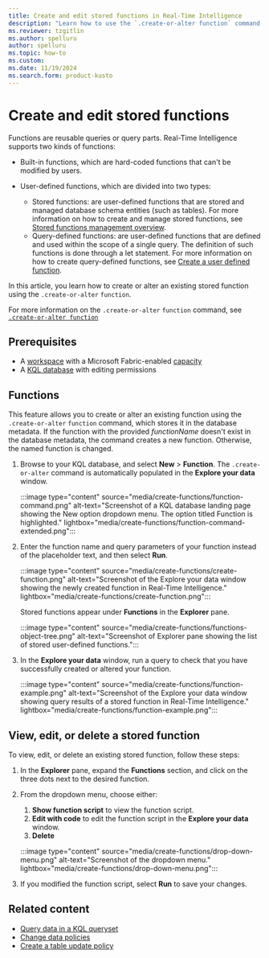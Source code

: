```yaml
---
title: Create and edit stored functions in Real-Time Intelligence
description: "Learn how to use the `.create-or-alter function` command to create stored functions in Real-Time Intelligence."
ms.reviewer: tzgitlin
ms.author: spelluru
author: spelluru
ms.topic: how-to
ms.custom:
ms.date: 11/19/2024
ms.search.form: product-kusto
---
```


# Create and edit stored functions

Functions are reusable queries or query parts. Real-Time Intelligence supports two kinds of functions:

* Built-in functions, which are hard-coded functions that can't be modified by users.
* User-defined functions, which are divided into two types:

  * Stored functions: are user-defined functions that are stored and managed database schema entities (such as tables). For more information on how to create and manage stored functions, see [Stored functions management overview](/azure/data-explorer/kusto/management/functions?context=/fabric/context/context).
  * Query-defined functions: are user-defined functions that are defined and used within the scope of a single query. The definition of such functions is done through a let statement. For more information on how to create query-defined functions, see [Create a user defined function](/azure/data-explorer/kusto/query/letstatement?context=/fabric/context/context).

In this article, you learn how to create or alter an existing stored function using the `.create-or-alter` `function`.

For more information on the `.create-or-alter` `function` command, see [`.create-or-alter function`](/azure/data-explorer/kusto/management/create-alter-function?context=/fabric/context/context)

## Prerequisites

* A [workspace](../fundamentals/create-workspaces.md) with a Microsoft Fabric-enabled [capacity](../enterprise/licenses.md#capacity)
* A [KQL database](create-database.md) with editing permissions

## Functions

This feature allows you to create or alter an existing function using the `.create-or-alter` `function` command, which stores it in the database metadata. If the function with the provided *functionName* doesn't exist in the database metadata, the command creates a new function. Otherwise, the named function is changed.

1. Browse to your KQL database, and select **New** > **Function**. The `.create-or-alter` command is automatically populated in the **Explore your data** window.

    :::image type="content" source="media/create-functions/function-command.png" alt-text="Screenshot of a KQL database landing page showing the New option dropdown menu. The option titled Function is highlighted."  lightbox="media/create-functions/function-command-extended.png":::

1. Enter the function name and query parameters of your function instead of the placeholder text, and then select **Run**.

    :::image type="content" source="media/create-functions/create-function.png" alt-text="Screenshot of the Explore your data window showing the newly created function in Real-Time Intelligence." lightbox="media/create-functions/create-function.png":::

    Stored functions appear under **Functions** in the **Explorer** pane.

    :::image type="content" source="media/create-functions/functions-object-tree.png" alt-text="Screenshot of Explorer pane showing the list of stored user-defined functions.":::

1. In the **Explore your data** window, run a query to check that you have successfully created or altered your function.

    :::image type="content" source="media/create-functions/function-example.png" alt-text="Screenshot of the Explore your data window showing query results of a stored function in Real-Time Intelligence." lightbox="media/create-functions/function-example.png":::

## View, edit, or delete a stored function

To view, edit, or delete an existing stored function, follow these steps:

1. In the **Explorer** pane, expand the **Functions** section, and click on the three dots next to the desired function.

1. From the dropdown menu, choose either:
    1. **Show function script** to view the function script.
    1. **Edit with code** to edit the function script in the **Explore your data** window.
    1. **Delete**
      
    :::image type="content" source="media/create-functions/drop-down-menu.png" alt-text="Screenshot of the dropdown menu." lightbox="media/create-functions/drop-down-menu.png":::
1. If you modified the function script, select **Run** to save your changes.

## Related content

* [Query data in a KQL queryset](kusto-query-set.md)
* [Change data policies](data-policies.md)
* [Create a table update policy](table-update-policy.md)
